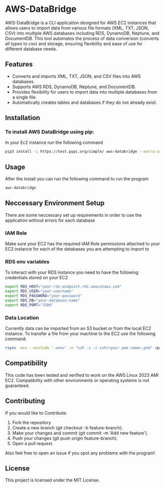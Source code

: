 # AWS-DataBridge
AWS-DataBridge is a CLI application designed for AWS EC2 instances that allows users to import data from various file formats (XML, TXT, JSON, CSV) into multiple AWS databases including RDS, DynamoDB, Neptune, and DocumentDB. This tool automates the process of data conversion (converts all types to csv) and storage, ensuring flexibility and ease of use for different database needs.

## Features
- Converts and imports XML, TXT, JSON, and CSV files into AWS databases.
- Supports AWS RDS, DynamoDB, Neptune, and DocumentDB.
- Provides flexibility for users to import data into multiple databases from a single file.
- Automatically creates tables and databases if they do not already exist.

## Installation

### To install AWS DataBridge using pip: 

In your Ec2 instance run the following command
```bash
pip3 install -i https://test.pypi.org/simple/ aws-databridge --extra-index-url https://pypi.org/simple
```
## Usage 
After the install you can run the following command to run the program 
```bash
aws-databridge
```
## Neccessary Environment Setup

There are some neccessary set up requirements in order to use the application without errors for each database 

### IAM Role

Make sure your EC2 has the required IAM Role permissions attached to your EC2 instance for each of the databases you are attempting to import to

### RDS env variables 

To interact with your RDS instance you need to have the following credentials stored on your EC2 
```bash
export RDS_HOST="your-rds-endpoint.rds.amazonaws.com"
export RDS_USER="your-username"
export RDS_PASSWORD="your-password"
export RDS_DB="your-database-name"
export RDS_PORT="3306"
```
### Data Location 

Currently data can be imported from an S3 bucket or from the local EC2 instance. To transfer a file from your machine to the EC2 use the following command:
```bash
rsync -avz --exclude '.venv' -e "ssh -i ~/.ssh/<your pem name>.pem" <path to your code> ec2-user@<ec2 ip>:/home/ec2-user/
```
## Compatibility

This code has been tested and verified to work on the AWS Linux 2023 AMI EC2. Compatibility with other environments or operating systems is not guaranteed.

## Contributing 

If you would like to Contribute:
1. Fork the repository
2. Create a new branch (git checkout -b feature-branch).
3. Make your changes and commit (git commit -m 'Add new feature').
4. Push your changes (git push origin feature-branch).
5. Open a pull request.

Also feel free to open an issue if you spot any problems with the program!

## License

This project is licensed under the MIT License.





